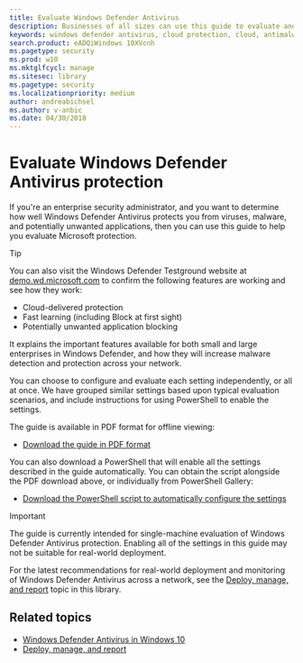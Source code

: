 ```yaml
---
title: Evaluate Windows Defender Antivirus
description: Businesses of all sizes can use this guide to evaluate and test the protection offered by Windows Defender Antivirus in Windows 10.
keywords: windows defender antivirus, cloud protection, cloud, antimalware, security, defender, evaluate, test, protection, compare, real-time protection
search.product: eADQiWindows 10XVcnh
ms.pagetype: security
ms.prod: w10
ms.mktglfcycl: manage
ms.sitesec: library
ms.pagetype: security
ms.localizationpriority: medium
author: andreabichsel
ms.author: v-anbic
ms.date: 04/30/2018
---
```


# Evaluate Windows Defender Antivirus protection

If you're an enterprise security administrator, and you want to determine how well Windows Defender Antivirus protects you from viruses, malware, and potentially unwanted applications, then you can use this guide to help you evaluate Microsoft protection.

>[!TIP]
>You can also visit the Windows Defender Testground website at [demo.wd.microsoft.com](https://demo.wd.microsoft.com?ocid=cx-wddocs-testground) to confirm the following features are working and see how they work:
>- Cloud-delivered protection
>- Fast learning (including Block at first sight)
>- Potentially unwanted application blocking


It explains the important features available for both small and large enterprises in Windows Defender, and how they will increase malware detection and protection across your network.

You can choose to configure and evaluate each setting independently, or all at once. We have grouped similar settings based upon typical evaluation scenarios, and include instructions for using PowerShell to enable the settings.

The guide is available in PDF format for offline viewing:
- [Download the guide in PDF format](https://www.microsoft.com/download/details.aspx?id=54795)

You can also download a PowerShell that will enable all the settings described in the guide automatically. You can obtain the script alongside the PDF download above, or individually from PowerShell Gallery:
- [Download the PowerShell script to automatically configure the settings](https://www.powershellgallery.com/packages/WindowsDefender_InternalEvaluationSettings/1.2/DisplayScript)

> [!IMPORTANT]
> The guide is currently intended for single-machine evaluation of Windows Defender Antivirus protection. Enabling all of the settings in this guide may not be suitable for real-world deployment.
>
> For the latest recommendations for real-world deployment and monitoring of Windows Defender Antivirus across a network, see the [Deploy, manage, and report](deploy-manage-report-windows-defender-antivirus.md) topic in this library. 


## Related topics

- [Windows Defender Antivirus in Windows 10](windows-defender-antivirus-in-windows-10.md)
- [Deploy, manage, and report](deploy-manage-report-windows-defender-antivirus.md)




